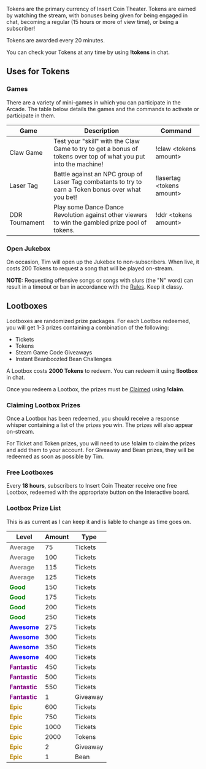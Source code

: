 Tokens are the primary currency of Insert Coin Theater. Tokens are earned by watching the stream, with bonuses being given for being engaged in chat, becoming a regular (15 hours or more of view time), or being a subscriber!

Tokens are awarded every 20 minutes.

You can check your Tokens at any time by using **!tokens** in chat.

## Uses for Tokens  
### Games  
There are a variety of mini-games in which you can participate in the Arcade. The table below details the games and the commands to activate or participate in them.

| Game | Description | Command |
| ------------ | ------------- | ------------ |
| Claw Game | Test your "skill" with the Claw Game to try to get a bonus of tokens over top of what you put into the machine!  | !claw &lt;tokens amount&gt; |
| Laser Tag | Battle against an NPC group of Laser Tag combatants to try to earn a Token bonus over what you bet! | !lasertag &lt;tokens amount&gt; |
| DDR Tournament | Play some Dance Dance Revolution against other viewers to win the gambled prize pool of tokens. | !ddr &lt;tokens amount&gt; |

### Open Jukebox  
On occasion, Tim will open up the Jukebox to non-subscribers. When live, it costs 200 Tokens to request a song that will be played on-stream.

**NOTE:** Requesting offensive songs or songs with slurs (the "N" word) can result in a timeout or ban in accordance with the [Rules](rules.md). Keep it classy.

## Lootboxes  
Lootboxes are randomized prize packages. For each Lootbox redeemed, you will get 1-3 prizes containing a combination of the following:

* Tickets
* Tokens
* Steam Game Code Giveaways
* Instant Beanboozled Bean Challenges

A Lootbox costs **2000 Tokens** to redeem. You can redeem it using **!lootbox** in chat.

Once you redeem a Lootbox, the prizes must be [Claimed](#claiming-lootbox-prizes) using **!claim**.

### Claiming Lootbox Prizes  
Once a Lootbox has been redeemed, you should receive a response whisper containing a list of the prizes you win. The prizes will also appear on-stream.

For Ticket and Token prizes, you will need to use **!claim** to claim the prizes and add them to your account. For Giveaway and Bean prizes, they will be redeemed as soon as possible by Tim.

### Free Lootboxes  
Every **18 hours**, subscribers to Insert Coin Theater receive one free Lootbox, redeemed with the appropriate button on the Interactive board.

### Lootbox Prize List
This is as current as I can keep it and is liable to change as time goes on.

| Level | Amount | Type |
| ------------ | ------------ | ------------ |
| <span style='color: gray; font-weight: bold;'>Average</span> | 75 | Tickets |
| <span style='color: gray; font-weight: bold;'>Average</span> | 100 | Tickets |
| <span style='color: gray; font-weight: bold;'>Average</span> | 115 | Tickets |
| <span style='color: gray; font-weight: bold;'>Average</span> | 125 | Tickets |
| <span style='color: green; font-weight: bold;'>Good</span> | 150 | Tickets |
| <span style='color: green; font-weight: bold;'>Good</span> | 175 | Tickets |
| <span style='color: green; font-weight: bold;'>Good</span> | 200 | Tickets |
| <span style='color: green; font-weight: bold;'>Good</span> | 250 | Tickets |
| <span style='color: blue; font-weight: bold;'>Awesome</span> | 275 | Tickets |
| <span style='color: blue; font-weight: bold;'>Awesome</span> | 300 | Tickets |
| <span style='color: blue; font-weight: bold;'>Awesome</span> | 350 | Tickets |
| <span style='color: blue; font-weight: bold;'>Awesome</span> | 400 | Tickets |
| <span style='color: purple; font-weight: bold;'>Fantastic</span> | 450 | Tickets |
| <span style='color: purple; font-weight: bold;'>Fantastic</span> | 500 | Tickets |
| <span style='color: purple; font-weight: bold;'>Fantastic</span> | 550 | Tickets |
| <span style='color: purple; font-weight: bold;'>Fantastic</span> | 1 | Giveaway |
| <span style='color: DarkGoldenRod; font-weight: bold;'>Epic</span> | 600 | Tickets |
| <span style='color: DarkGoldenRod; font-weight: bold;'>Epic</span> | 750 | Tickets |
| <span style='color: DarkGoldenRod; font-weight: bold;'>Epic</span> | 1000 | Tickets |
| <span style='color: DarkGoldenRod; font-weight: bold;'>Epic</span> | 2000 | Tokens |
| <span style='color: DarkGoldenRod; font-weight: bold;'>Epic</span> | 2 | Giveaway |
| <span style='color: DarkGoldenRod; font-weight: bold;'>Epic</span> | 1 | Bean |